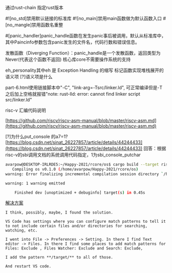 通过rust-chain 指定rust版本

#![no_std]禁用默认链接的标准库
#![no_main]禁用main函数做为默认函数入口
#[no_mangle]禁用函数名重整


#[panic_handler]panic_handle函数在发生panic事后被调用，默认从标准库中，其中Paincinfo参数包含panic发生的文件名，代码行数和错误信息。

发散函数（Diverging Function）：panic_handle是一个发散函数，返回类型为Never(代表这个函数不返回)
核心库core不需要操作系统的支持

eh_personality其中eh 是 Exception Handling 的缩写 标记函数实现堆栈展开的语义项
[?]语义项是什么

part-6.html使用链接脚本中"-C", "link-arg=-Tsrc/linker.ld", 可正常编译但是-T之后加上空格就报错"note: rust-lld: error: cannot find linker script  src/linker.ld"

risc-v 汇编代码说明

[https://github.com/riscv/riscv-asm-manual/blob/master/riscv-asm.md](https://github.com/riscv/riscv-asm-manual/blob/master/riscv-asm.md)

[?]为什么put_console 的a7=1?
[https://blog.csdn.net/sinat_26227857/article/details/44244433](https://blog.csdn.net/sinat_26227857/article/details/44244433)
回答：根据risc-v的sbi调用文档的系统调用代码指定，1为sbi_console_putchar



```bash
avarpow@DESKTOP-IRLRDE5:~/Happy-2021/rcore/os$ cargo build --target riscv64imac-unknown-none-elf
   Compiling os v0.1.0 (/home/avarpow/Happy-2021/rcore/os)
warning: Error finalizing incremental compilation session directory `/home/avarpow/Happy-2021/rcore/os/target/riscv64imac-unknown-none-elf/debug/incremental/os-2p2ojys6gu64z/s-fvuswrfrsl-12u4hd9-working`: Permission denied (os error 13)

warning: 1 warning emitted

    Finished dev [unoptimized + debuginfo] target(s) in 0.45s
```
[解决方案](https://users.rust-lang.org/t/strange-cargo-build-file-permission-warnings/46980/5)
```
I think, possibly, maybe, I found the solution.

VS Code has settings where you can configure match patterns to tell it to not include certain files and/or directories for searching, watching, etc.

I went into File -> Preferences -> Setting. In there I find Text editor -> Files. In there I find some places to add match patterns for Files: Exclude , Files Watcher: Exclude and Search: Exclude,

I add the pattern **/target/** to all of those.

And restart VS code.
```